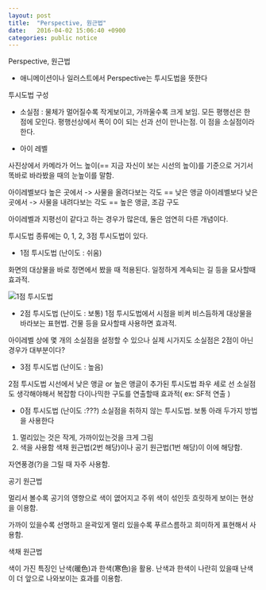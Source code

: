 ```yaml
---
layout: post
title:  "Perspective, 원근법"
date:   2016-04-02 15:06:40 +0900
categories: public notice
---
```


Perspective, 원근법

- 애니메이션이나 일러스트에서 Perspective는 투시도법을 뜻한다

투시도법 구성

- 소실점
: 물체가 멀어질수록 작게보이고, 가까울수록 크게 보임. 모든 평행선은 한 점에 모인다. 
평행선상에서 폭이 0이 되는 선과 선이 만나는점. 이 점을 소실점이라 한다.

- 아이 레벨

사진상에서 카메라가 어느 높이(== 지금 자신이 보는 시선의 높이)를 기준으로 거기서 똑바로 바라봤을 때의 눈높이를 말함.

아이레벨보다 높은 곳에서 -> 사물을 올려다보는 각도 == 낮은 앵글
아이레벨보다 낮은 곳에서 -> 사물을 내려다보는 각도 == 높은 앵글, 조감 구도

아이레벨과 지평선이 같다고 하는 경우가 많은데, 둘은 엄연히 다른 개념이다.



투시도법 종류에는 0, 1, 2, 3점 투시도법이 있다.


* 1점 투시도법 (난이도 : 쉬움)

화면의 대상물을 바로 정면에서 봤을 때 적용된다.
일정하게 계속되는 길 등을 묘사할때 효과적.

![1점 투시도법](file:///Users/jieunkoo/Desktop/one_perspective.png)

* 2점 투시도법 (난이도 : 보통)
1점 투시도법에서 시점을 비켜 비스듬하게 대상물을 바라보는 표현법.
건물 등을 묘사할때 사용하면 효과적.

아이레벨 상에 몇 개의 소실점을 설정할 수 있으나 실제 시가지도 소실점은 2점이 아닌 경우가 대부분이다?

* 3점 투시도법 (난이도 : 높음)

2점 투시도법 시선에서 낮은 앵글 or 높은 앵글이 추가된 투시도법
좌우 세로 선 소실점도 생각해야해서 복잡함
다이나믹한 구도를 연출할때 효과적( ex: SF적 연출 )


* 0점 투시도법 (난이도 :???)
소실점을 취하지 않는 투시도법. 보통 아래 두가지 방법을 사용한다
1. 멀리있는 것은 작게, 가까이있는것을 크게 그림 
2. 색을 사용함
색채 원근법(2번 해당)이나 공기 원근법(1번 해당)이 이에 해당함.

자연풍경(?)을 그릴 때 자주 사용함.


공기 원근법

멀리서 볼수록 공기의 영향으로 색이 엾어지고 주위 색이 섞인듯 흐릿하게 보이는 현상을 이용함.

가까이 있을수록 선명하고 윤곽있게 
멀리 있을수록 푸르스름하고 희미하게 표현해서 사용함.


색채 원근법

색이 가진 특징인 난색(暖色)과 한색(寒色)을 활용. 
난색과 한색이 나란히 있을때 난색이 더 앞으로 나와보이는 효과를 이용함.
